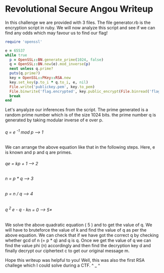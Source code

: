 # Revolutional Secure Angou Writeup

In this challenge we are provided with 3 files. The file generator.rb is the encryption script in ruby. We will now analyze this script and see if we can find any odds which may favour us to find our flag!

```ruby
require 'openssl'

e = 65537
while true
  p = OpenSSL::BN.generate_prime(1024, false)
  q = OpenSSL::BN.new(e).mod_inverse(p) 
  next unless q.prime?
  puts(q.prime?)
  key = OpenSSL::PKey::RSA.new
  key.set_key(p.to_i * q.to_i, e, nil)
  File.write('publickey.pem', key.to_pem)
  File.binwrite('flag.encrypted', key.public_encrypt(File.binread('flag')))
  break
end 
```

Let's anyalyze our inferences from the script. The prime generated is a random prime number which is of the size 1024 bits. the prime number q is generated by taking modular inverse of e over p. 

###### *q = e <sup> -1 </sup>  mod p --> 1*

We can arrange the above equation like that in the following steps. Here, e is known and p and q are primes.

###### *qe = kp + 1 --> 2*
###### *n = p * q   --> 3*
###### *p = n / q   --> 4* 
###### *q <sup> 2 </sup> e - q - k*n = 0 --> 5*

We solve the above quadratic equation ( 5 ) and to get the value of q. We will have to bruteforce the value of k and find the value of q as per the above equation. We can check that if we have got the correct q by checking whether gcd of n (= p * q) and q is q.
Once we get the value of q we can find the value phi (n) accordingly and then find the decryption key d and finally decrypt our ciphertext c to get our original message m.

Hope this writeup was helpful to you! Well, this was also the first RSA challege which I could solve during a CTF. ^ _ ^









